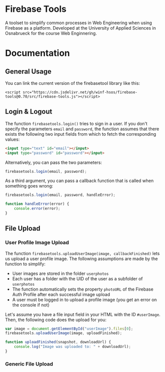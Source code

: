 # Firebase Tools
A toolset to simplify common processes in Web Engineering when using Firebase as a platform. Developed at the University of Applied Sciences in Osnabrueck for the course Web Enginnering.

# Documentation

## General Usage

You can link the current version of the firebasetool library like this:

`<script src="https://cdn.jsdelivr.net/gh/winf-hsos/firebase-tools@0.70/src/firebase-tools.js"></script>`


## Login & Logout

The function `firebasetools.login()` tries to sign in a user. If you don't specify the parameters `email` and `password`, the function assumes that there exists the following two input fields from which to fetch the corresponding values:

```html
<input type="text" id="email"></input>
<input type="password" id="password"></input>
```

Alternatively, you can pass the two parameters:

```js
firebasetools.login(email, password);
```

As a third argument, you can pass a callback function that is called when something goes wrong:

```js
firebasetools.login(email, password, handleError);

function handleError(error) {
    console.error(error);
}
```

## File Upload

### User Profile Image Upload

The function `firebasetools.uploadUserImage(image, callbackFinished)` lets us upload a user profile image. The following assumptions are made by the function to simplify:

- User images are stored in the folder `userphotos`
- Each user has a folder with the UID of the user as a subfolder of `userphotos`
- The function automatically sets the property `photoURL` of the Firebase Auth Profile after each successful image upload
- A user must be logged in to upload a profile image (you get an error on the console if not)

Let's assume you have a file input field in your HTML with the ID `#userImage`. Then, the following code does the upload for you:

```js
var image = document.getElementById("userImage").files[0];
firebasetools.uploadUserImage(image, uploadFinished);

function uploadFinished(snapshot, downloadUrl) {
    console.log("Image was uploaded to: " + downloadUrl);
}
```

### Generic File Upload